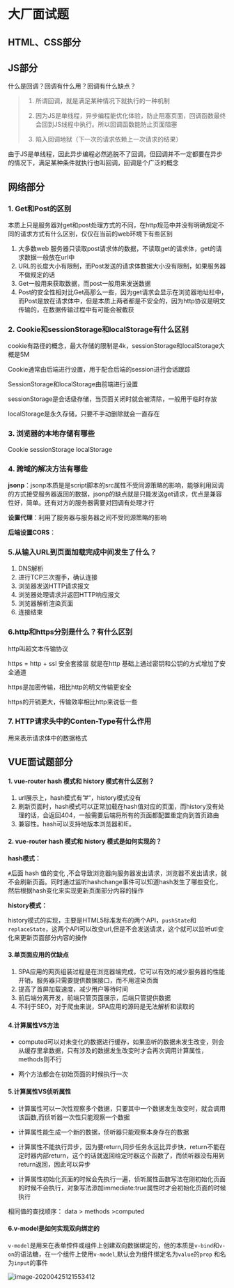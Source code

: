 

# 大厂面试题

## HTML、CSS部分

## JS部分

什么是回调？回调有什么用？回调有什么缺点？

> 1. 所谓回调，就是满足某种情况下就执行的一种机制
>
> 2. 因为JS是单线程，异步编程能优化体验，防止阻塞页面，回调函数最终会回到JS线程中执行。所以回调函数能防止页面阻塞
> 3. 陷入回调地狱（下一次的请求依赖上一次请求的结果）

由于JS是单线程，因此异步编程必然逃脱不了回调，但回调并不一定都要在异步的情况下，满足某种条件就执行也叫回调，回调是个广泛的概念





## 网络部分

### 1. Get和Post的区别

本质上只是服务器对get和post处理方式的不同，在http规范中并没有明确规定不同的请求方式有什么区别，仅仅在当前的web环境下有些区别

1. 大多数web 服务器只读取post请求体的数据，不读取get的请求体，get的请求数据一般放在url中
2. URL的长度大小有限制，而Post发送的请求体数据大小没有限制，如果服务器不做规定的话
3. Get一般用来获取数据，而post一般用来发送数据
4. Post的安全性相对比Get高那么一些，因为get请求会显示在浏览器地址栏中，而Post是放在请求体中，但是本质上两者都是不安全的，因为http协议是明文传输的，在数据传输过程中有可能会被截获



### 2. Cookie和sessionStorage和localStorage有什么区别

cookie有路径的概念，最大存储的限制是4k，sessionStorage和localStorage大概是5M

Cookie通常由后端进行设置，用于配合后端的session进行会话跟踪

SessionStorage和localStorage由前端进行设置

sessionStorage是会话级存储，当页面关闭时就会被清除，一般用于临时存放

localStorage是永久存储，只要不手动删除就会一直存在



### 3. 浏览器的本地存储有哪些

Cookie	sessionStorage	localStorage



### 4. 跨域的解决方法有哪些

**jsonp**：jsonp本质是是script脚本的src属性不受同源策略的影响，能够利用回调的方式接受服务器返回的数据，jsonp的缺点就是只能发送get请求，优点是兼容性好，简单。还有对方的服务器需要对回调有处理才行

**设置代理**：利用了服务器与服务器之间不受同源策略的影响

**后端设置CORS**：



### 5.从输入URL到页面加载完成中间发生了什么？

1. DNS解析
2. 进行TCP三次握手，确认连接
3. 浏览器发送HTTP请求报文
4. 浏览器处理请求并返回HTTP响应报文
5. 浏览器解析渲染页面
6. 连接结束

### 6.http和https分别是什么？有什么区别

http叫超文本传输协议

https = http  + ssl 安全套接层 就是在http 基础上通过密钥和公钥的方式增加了安全通道

https是加密传输，相比http的明文传输更安全

https的开销更大，传输效率相比http来说低一些



### 7. HTTP请求头中的Conten-Type有什么作用

用来表示请求体中的数据格式 



## VUE面试题部分

#### 1. vue-router hash 模式和 history 模式有什么区别？

1. url展示上，hash模式有”#“，history模式没有
2. 刷新页面时，hash模式可以正常加载在hash值对应的页面，而history没有处理的话，会返回404，一般需要后端将所有的页面都配置重定向到首页路由
3. 兼容性。hash可以支持地版本浏览器和IE。

#### 2. vue-router hash 模式和 history 模式是如何实现的？

**hash模式：**

 `#`后面 hash 值的变化 ,不会导致浏览器向服务器发出请求，浏览器不发出请求，就不会刷新页面。同时通过监听hashchange事件可以知道hash发生了哪些变化，然后根据hash变化来实现更新页面部分内容的操作

**history模式：**

history模式的实现，主要是HTML5标准发布的两个API，`pushState`和`replaceState`，这两个API可以改变url,但是不会发送请求，这个就可以监听utl变化来更新页面部分内容的操作



#### 3.单页面应用的优缺点

1. SPA应用的网页组装过程是在浏览器端完成，它可以有效的减少服务器的性能开销，服务器只需要提供数据接口，而不用渲染页面
2. 提高了首屏加载速度，减少用户等待时间
3. 前后端分离开发，前端只管页面展示，后端只管提供数据
4. 不利于SEO，对于爬虫来说，SPA应用的源码是无法解析和读取的



### 

#### 4.计算属性VS方法

- computed可以对未变化的数据进行缓存，如果监听的数据未发生改变，则会从缓存里拿数据，只有涉及的数据发生改变时才会再次调用计算属性，methods则不行

- 两个方法都会在初始页面的时候执行一次



#### 5.计算属性VS侦听属性

- 计算属性可以一次性观察多个数据，只要其中一个数据发生改变时，就会调用该函数,而侦听器一次性只能观察一个数据
- 计算属性能生成一个新的数据，侦听器只能观察本身存在的数据

- 计算属性不能执行异步，因为要return,同步任务永远比异步快，return不能在定时器内部return，这个的话就返回给定时器这个函数了，而侦听器没有用到return返回，因此可以异步
- 计算属性初始化页面的时候会先执行一遍，侦听属性函数写法在刚初始化页面的时候不会执行，对象写法添加immediate:true属性时才会初始化页面的时候执行

相同值的查找顺序： data > methods >computed



#### 6.v-model是如何实现双向绑定的

`v-model`是用来在表单控件或组件上创建双向数据绑定的，他的本质是`v-bind`和`v-on`的语法糖，在一个组件上使用`v-model`,默认会为组件绑定名为`value`的`prop`	和名为`input`的事件

![image-20200425121553412](D:/Typora/typora-user-images/大厂面试题/image-20200425121553412.png)